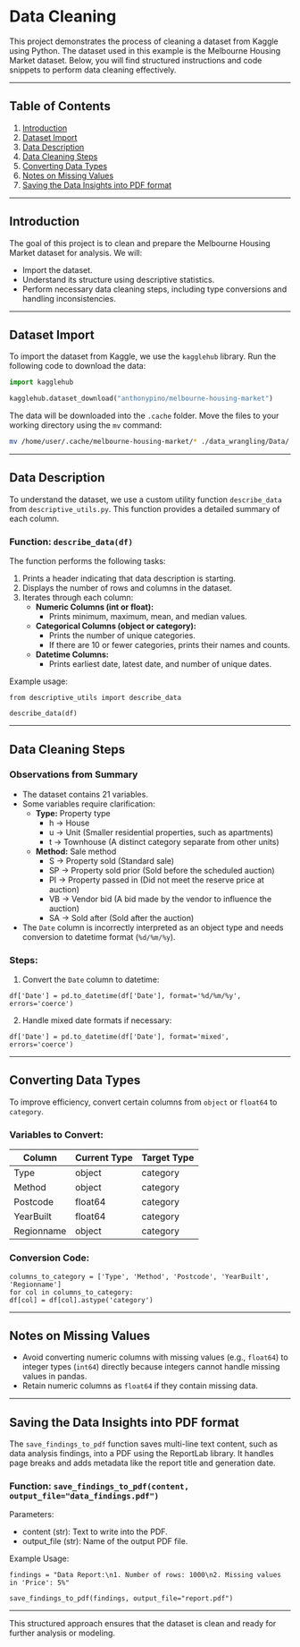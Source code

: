 # Data Cleaning

This project demonstrates the process of cleaning a dataset from Kaggle using Python. The dataset used in this example is the Melbourne Housing Market dataset. Below, you will find structured instructions and code snippets to perform data cleaning effectively.

---

## Table of Contents
1. [Introduction](#introduction)
2. [Dataset Import](#dataset-import)
3. [Data Description](#data-description)
4. [Data Cleaning Steps](#data-cleaning-steps)
5. [Converting Data Types](#converting-data-types)
6. [Notes on Missing Values](#notes-on-missing-values)
7. [Saving the Data Insights into PDF format](#saving-the-data-insights-into-pdf-format)

---

## Introduction
The goal of this project is to clean and prepare the Melbourne Housing Market dataset for analysis. We will:
- Import the dataset.
- Understand its structure using descriptive statistics.
- Perform necessary data cleaning steps, including type conversions and handling inconsistencies.

---

## Dataset Import
To import the dataset from Kaggle, we use the `kagglehub` library. Run the following code to download the data:

``` python
import kagglehub

kagglehub.dataset_download("anthonypino/melbourne-housing-market")
```

The data will be downloaded into the `.cache` folder. Move the files to your working directory using the `mv` command:

``` sh
mv /home/user/.cache/melbourne-housing-market/* ./data_wrangling/Data/
```

---

## Data Description
To understand the dataset, we use a custom utility function `describe_data` from `descriptive_utils.py`. This function provides a detailed summary of each column.

### Function: `describe_data(df)`
The function performs the following tasks:
1. Prints a header indicating that data description is starting.
2. Displays the number of rows and columns in the dataset.
3. Iterates through each column:
   - **Numeric Columns (int or float):**
     - Prints minimum, maximum, mean, and median values.
   - **Categorical Columns (object or category):**
     - Prints the number of unique categories.
     - If there are 10 or fewer categories, prints their names and counts.
   - **Datetime Columns:**
     - Prints earliest date, latest date, and number of unique dates.

Example usage:
```
from descriptive_utils import describe_data

describe_data(df)
```

---

## Data Cleaning Steps
### Observations from Summary
- The dataset contains 21 variables.
- Some variables require clarification:
  - **Type:** Property type
    - h → House
    - u → Unit (Smaller residential properties, such as apartments)
    - t → Townhouse (A distinct category separate from other units)
  - **Method:** Sale method 
    - S → Property sold (Standard sale)
    - SP → Property sold prior (Sold before the scheduled auction)
    - PI → Property passed in (Did not meet the reserve price at auction)
    - VB → Vendor bid (A bid made by the vendor to influence the auction)
    - SA → Sold after (Sold after the auction)
- The `Date` column is incorrectly interpreted as an object type and needs conversion to datetime format (`%d/%m/%y`).

### Steps:
1. Convert the `Date` column to datetime:
```
df['Date'] = pd.to_datetime(df['Date'], format='%d/%m/%y', errors='coerce')
```
2. Handle mixed date formats if necessary:
```
df['Date'] = pd.to_datetime(df['Date'], format='mixed', errors='coerce')
```

---

## Converting Data Types
To improve efficiency, convert certain columns from `object` or `float64` to `category`. 

### Variables to Convert:
| Column       | Current Type | Target Type |
|--------------|--------------|-------------|
| Type         | object       | category    |
| Method       | object       | category    |
| Postcode     | float64      | category    |
| YearBuilt    | float64      | category    |
| Regionname   | object       | category    |

### Conversion Code:

```
columns_to_category = ['Type', 'Method', 'Postcode', 'YearBuilt', 'Regionname']
for col in columns_to_category:
df[col] = df[col].astype('category')
```

---

## Notes on Missing Values
- Avoid converting numeric columns with missing values (e.g., `float64`) to integer types (`int64`) directly because integers cannot handle missing values in pandas.
- Retain numeric columns as `float64` if they contain missing data.

---

## Saving the Data Insights into PDF format

The `save_findings_to_pdf` function saves multi-line text content, such as data analysis findings, into a PDF using the ReportLab library. It handles page breaks and adds metadata like the report title and generation date.

### Function: `save_findings_to_pdf(content, output_file="data_findings.pdf")`
Parameters:
- content (str): Text to write into the PDF.
- output_file (str): Name of the output PDF file.

Example Usage:
```
findings = "Data Report:\n1. Number of rows: 1000\n2. Missing values in 'Price': 5%"

save_findings_to_pdf(findings, output_file="report.pdf")
```


---

This structured approach ensures that the dataset is clean and ready for further analysis or modeling.
